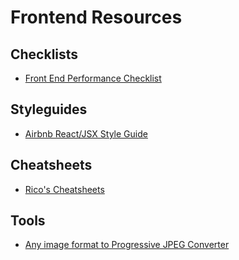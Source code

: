 # Frontend Resources

## Checklists
- [Front End Performance Checklist](https://github.com/drublic/checklist)

## Styleguides
- [Airbnb React/JSX Style Guide](https://github.com/airbnb/javascript/tree/master/react)

## Cheatsheets
- [Rico's Cheatsheets](http://ricostacruz.com/cheatsheets/)

## Tools
- [Any image format to Progressive JPEG Converter](https://www.jpeg.io/)


